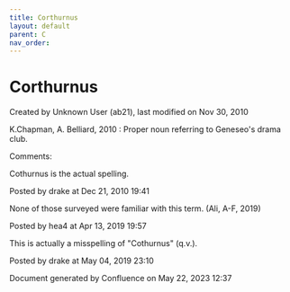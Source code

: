 ```yaml
---
title: Corthurnus
layout: default
parent: C
nav_order:
---
```


# Corthurnus

Created by  Unknown User (ab21), last modified on Nov 30, 2010

K.Chapman, A. Belliard, 2010 : Proper noun referring to Geneseo's drama club.

Comments:

Cothurnus is the actual spelling.

Posted by drake at Dec 21, 2010 19:41

None of those surveyed were familiar with this term. (Ali, A-F, 2019)

Posted by hea4 at Apr 13, 2019 19:57

This is actually a misspelling of &quot;Cothurnus&quot; (q.v.).

Posted by drake at May 04, 2019 23:10

Document generated by Confluence on May 22, 2023 12:37


